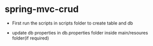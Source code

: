 # spring-mvc-crud

- First run the scripts in scripts folder to create table and db

- update db properties in db.properties folder inside main/resoures folder(if required)
